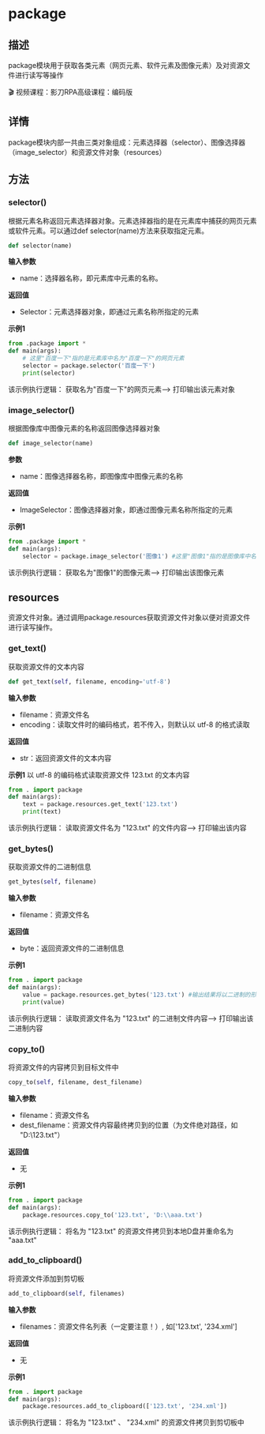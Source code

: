# package

## 描述
package模块用于获取各类元素（网页元素、软件元素及图像元素）及对资源文件进行读写等操作

🎬 视频课程：影刀RPA高级课程：编码版

## 详情
package模块内部一共由三类对象组成：元素选择器（selector）、图像选择器（image_selector）和资源文件对象（resources）

## 方法

### selector()
根据元素名称返回元素选择器对象。元素选择器指的是在元素库中捕获的网页元素或软件元素。可以通过def selector(name)方法来获取指定元素。

```python
def selector(name)
```

**输入参数**
- name：选择器名称，即元素库中元素的名称。

**返回值**
- Selector：元素选择器对象，即通过元素名称所指定的元素

**示例1**
```python
from .package import *
def main(args):
    # 这里"百度一下"指的是元素库中名为"百度一下"的网页元素
    selector = package.selector('百度一下')
    print(selector)
```

该示例执行逻辑： 获取名为"百度一下"的网页元素--> 打印输出该元素对象

### image_selector()
根据图像库中图像元素的名称返回图像选择器对象

```python
def image_selector(name)
```

**参数**
- name：图像选择器名称，即图像库中图像元素的名称

**返回值**
- ImageSelector：图像选择器对象，即通过图像元素名称所指定的元素

**示例1**
```python
from .package import *
def main(args):
    selector = package.image_selector('图像1') #这里"图像1"指的是图像库中名称为"图像1"的图像元素
```

该示例执行逻辑： 获取名为"图像1"的图像元素--> 打印输出该图像元素

## resources
资源文件对象。通过调用package.resources获取资源文件对象以便对资源文件进行读写操作。

### get_text()
获取资源文件的文本内容

```python
def get_text(self, filename, encoding='utf-8')
```

**输入参数**
- filename：资源文件名
- encoding：读取文件时的编码格式，若不传入，则默认以 utf-8 的格式读取

**返回值**
- str：返回资源文件的文本内容

**示例1**
以 utf-8 的编码格式读取资源文件 123.txt 的文本内容

```python
from . import package
def main(args):
    text = package.resources.get_text('123.txt')
    print(text)
```

该示例执行逻辑： 读取资源文件名为 "123.txt" 的文件内容--> 打印输出该内容

### get_bytes()
获取资源文件的二进制信息

```python
get_bytes(self, filename)
```

**输入参数**
- filename：资源文件名

**返回值**
- byte：返回资源文件的二进制信息

**示例1**
```python
from . import package
def main(args):
    value = package.resources.get_bytes('123.txt') #输出结果将以二进制的形式返回
    print(value)
```

该示例执行逻辑： 读取资源文件名为 "123.txt" 的二进制文件内容--> 打印输出该二进制内容

### copy_to()
将资源文件的内容拷贝到目标文件中

```python
copy_to(self, filename, dest_filename)
```

**输入参数**
- filename：资源文件名
- dest_filename：资源文件内容最终拷贝到的位置（为文件绝对路径，如 "D:\123.txt"）

**返回值**
- 无

**示例1**
```python
from . import package
def main(args):
    package.resources.copy_to('123.txt', 'D:\\aaa.txt')
```

该示例执行逻辑： 将名为 "123.txt" 的资源文件拷贝到本地D盘并重命名为 "aaa.txt"

### add_to_clipboard()
将资源文件添加到剪切板

```python
add_to_clipboard(self, filenames)
```

**输入参数**
- filenames：资源文件名列表（一定要注意！）, 如['123.txt', '234.xml']

**返回值**
- 无

**示例1**
```python
from . import package
def main(args):
    package.resources.add_to_clipboard(['123.txt', '234.xml'])
```

该示例执行逻辑： 将名为 "123.txt" 、 "234.xml" 的资源文件拷贝到剪切板中